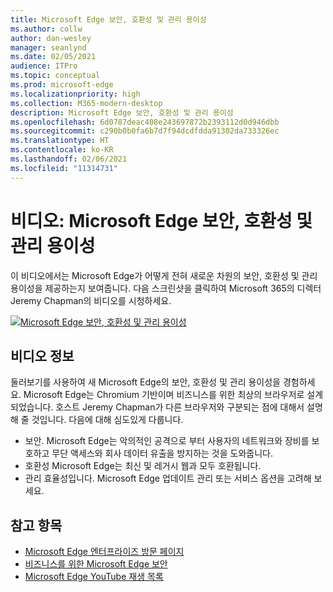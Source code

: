 ```yaml
---
title: Microsoft Edge 보안, 호환성 및 관리 용이성
ms.author: collw
author: dan-wesley
manager: seanlynd
ms.date: 02/05/2021
audience: ITPro
ms.topic: conceptual
ms.prod: microsoft-edge
ms.localizationpriority: high
ms.collection: M365-modern-desktop
description: Microsoft Edge 보안, 호환성 및 관리 용이성
ms.openlocfilehash: 6d0787deac408e243697872b2393112d0d946dbb
ms.sourcegitcommit: c290b0b0fa6b7d7f94dcdfdda91302da733326ec
ms.translationtype: HT
ms.contentlocale: ko-KR
ms.lasthandoff: 02/06/2021
ms.locfileid: "11314731"
---
```

# 비디오: Microsoft Edge 보안, 호환성 및 관리 용이성

이 비디오에서는 Microsoft Edge가 어떻게 전혀 새로운 차원의 보안, 호환성 및 관리 용이성을 제공하는지 보여줍니다. 다음 스크린샷을 클릭하여 Microsoft 365의 디렉터 Jeremy Chapman의 비디오를 시청하세요.

[![Microsoft Edge 보안, 호환성 및 관리 용이성](media/microsoft-edge-video-security-compatibility-manageability/0.png)](http://www.youtube.com/watch?v=uMmh_gNaM4I "Microsoft Edge security, compatibility, and manageability")

## 비디오 정보

둘러보기를 사용하여 새 Microsoft Edge의 보안, 호환성 및 관리 용이성을 경험하세요. Microsoft Edge는 Chromium 기반이며 비즈니스를 위한 최상의 브라우저로 설계 되었습니다. 호스트 Jeremy Chapman가 다른 브라우저와 구분되는 점에 대해서 설명해 줄 것입니다. 다음에 대해 심도있게 다룹니다.

- 보안. Microsoft Edge는 악의적인 공격으로 부터 사용자의 네트워크와 장비를 보호하고 무단 액세스와 회사 데이터 유출을 방지하는 것을 도와줍니다.
- 호환성 Microsoft Edge는 최신 및 레거시 웹과 모두 호환됩니다.
- 관리 효율성입니다. Microsoft Edge 업데이트 관리 또는 서비스 옵션을 고려해 보세요.

## 참고 항목

- [Microsoft Edge 엔터프라이즈 방문 페이지](https://aka.ms/EdgeEnterprise)
- [비즈니스를 위한 Microsoft Edge 보안](ms-edge-security-for-business.md)
- [Microsoft Edge YouTube 재생 목록](https://www.youtube.com/playlist?list=PLXtHYVsvn_b-uXh1tMeYpT-0iD8tD3tFy)